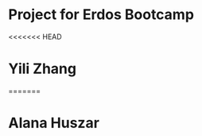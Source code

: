 # Project for Erdos Bootcamp
<<<<<<< HEAD
<!---
Teammeamber names
--->
# Yili Zhang 
=======

# Alana Huszar
